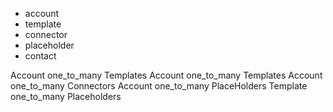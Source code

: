 - account
- template
- connector
- placeholder
- contact

Account one_to_many Templates
Account one_to_many Templates
Account one_to_many Connectors
Account one_to_many PlaceHolders
Template one_to_many Placeholders

